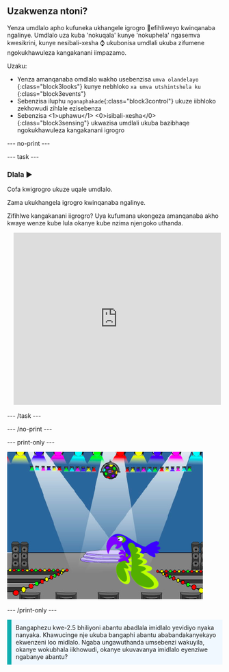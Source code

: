## Uzakwenza ntoni?

Yenza umdlalo apho kufuneka ukhangele igrogro 🐞efihliweyo kwinqanaba ngalinye. Umdlalo uza kuba 'nokuqala' kunye 'nokuphela' ngasemva kwesikrini, kunye nesibali-xesha ⌚ ukubonisa umdlali ukuba zifumene ngokukhawuleza kangakanani iimpazamo.

Uzaku:
+ Yenza amanqanaba omdlalo wakho usebenzisa `umva olandelayo `{:class="block3looks"} kunye nebhloko `xa umva utshintshela ku `{:class="block3events"}
+ Sebenzisa iluphu `ngonaphakade`{:class="block3control"} ukuze iibhloko zekhowudi zihlale ezisebenza
+ Sebenzisa <1>uphawu</1>  <0>isibali-xesha</0>{:class="block3sensing"} ukwazisa umdlali ukuba bazibhaqe ngokukhawuleza kangakanani igrogro

--- no-print ---

--- task ---

### Dlala ▶️
<div style="display: flex; flex-wrap: wrap">
<div style="flex-basis: 200px; flex-grow: 1">  
Cofa kwigrogro ukuze uqale umdlalo.

Zama ukukhangela igrogro kwinqanaba ngalinye.

Zifihlwe kangakanani iigrogro? Uya kufumana ukongeza amanqanaba akho kwaye wenze kube lula okanye kube nzima njengoko uthanda.

</div>
<div class="scratch-preview" style="margin-left: 15px;">
  <iframe allowtransparency="true" width="485" height="402" src="https://scratch.mit.edu/projects/embed/1156707423/?autostart=false" frameborder="0"></iframe>
</div>
</div>

--- /task ---

--- /no-print ---

--- print-only ---

![iProjekthi egqityiweyo.](images/showcase_static.png)

--- /print-only ---

<p style="border-left: solid; border-width:10px; border-color: #0faeb0; background-color: aliceblue; padding: 10px;">
Bangaphezu kwe-2.5 bhiliyoni abantu abadlala imidlalo yevidiyo nyaka nanyaka. Khawucinge nje ukuba bangaphi abantu ababandakanyekayo ekwenzeni loo midlalo. Ngaba ungawuthanda umsebenzi wakuyila, okanye wokubhala iikhowudi, okanye ukuvavanya imidlalo eyenziwe ngabanye abantu? 
</p>
